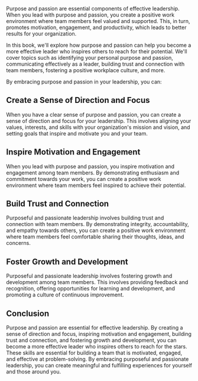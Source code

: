 
Purpose and passion are essential components of effective leadership. When you lead with purpose and passion, you create a positive work environment where team members feel valued and supported. This, in turn, promotes motivation, engagement, and productivity, which leads to better results for your organization.

In this book, we'll explore how purpose and passion can help you become a more effective leader who inspires others to reach for their potential. We'll cover topics such as identifying your personal purpose and passion, communicating effectively as a leader, building trust and connection with team members, fostering a positive workplace culture, and more.

By embracing purpose and passion in your leadership, you can:

Create a Sense of Direction and Focus
-------------------------------------

When you have a clear sense of purpose and passion, you can create a sense of direction and focus for your leadership. This involves aligning your values, interests, and skills with your organization's mission and vision, and setting goals that inspire and motivate you and your team.

Inspire Motivation and Engagement
---------------------------------

When you lead with purpose and passion, you inspire motivation and engagement among team members. By demonstrating enthusiasm and commitment towards your work, you can create a positive work environment where team members feel inspired to achieve their potential.

Build Trust and Connection
--------------------------

Purposeful and passionate leadership involves building trust and connection with team members. By demonstrating integrity, accountability, and empathy towards others, you can create a positive work environment where team members feel comfortable sharing their thoughts, ideas, and concerns.

Foster Growth and Development
-----------------------------

Purposeful and passionate leadership involves fostering growth and development among team members. This involves providing feedback and recognition, offering opportunities for learning and development, and promoting a culture of continuous improvement.

Conclusion
----------

Purpose and passion are essential for effective leadership. By creating a sense of direction and focus, inspiring motivation and engagement, building trust and connection, and fostering growth and development, you can become a more effective leader who inspires others to reach for the stars. These skills are essential for building a team that is motivated, engaged, and effective at problem-solving. By embracing purposeful and passionate leadership, you can create meaningful and fulfilling experiences for yourself and those around you.
